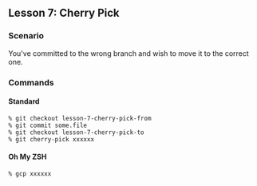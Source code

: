 ## Lesson 7: Cherry Pick

### Scenario
You've committed to the wrong branch and wish to move it to the correct one.

### Commands

#### Standard

```
% git checkout lesson-7-cherry-pick-from
% git commit some.file
% git checkout lesson-7-cherry-pick-to
% git cherry-pick xxxxxx
```

#### Oh My ZSH
```
% gcp xxxxxx
```